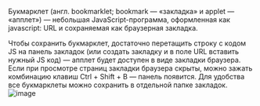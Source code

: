 Букмарклет (англ. bookmarklet; bookmark — «закладка» и applet — «апплет») — небольшая JavaScript-программа, оформленная как javascript: URL и сохраняемая как браузерная закладка.

Чтобы сохранить букмарклет, достаточно перетащить строку с кодом JS на панель закладок (или создать закладку и в поле URL вставить нужный JS код) — апплет будет доступен в виде закладки браузера. Если при просмотре страниц закладки браузера скрыты, можно зажать комбинацию клавиш Ctrl + Shift + B — панель появится. Для удобства все букмарклеты можно сохранить в отдельной папке закладок. 
![image](https://github.com/RomanVerdysh/bookmarklets/assets/909951/0c62398c-dec4-4f1e-ae62-937b315c704b)
